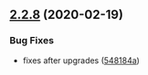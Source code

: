 ## [2.2.8](https://github.com/dword-design/with-local-tmp-dir/compare/v2.2.7...v2.2.8) (2020-02-19)


### Bug Fixes

* fixes after upgrades ([548184a](https://github.com/dword-design/with-local-tmp-dir/commit/548184acccf6509cdbd859853895d67adeb7fe87))
